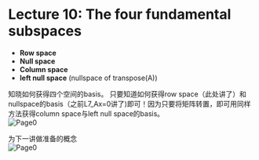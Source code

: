 # Lecture 10: The four fundamental subspaces
* **Row space**
* **Null space**
* **Column space**
* **left null space** (nullspace of transpose(A))

知晓如何获得四个空间的basis。
只要知道如何获得row space（此处讲了）和nullspace的basis（之前L7_Ax=0讲了)即可！因为只要将矩阵转置，即可用同样方法获得column space与left null space的basis。  
![Page0](https://github.com/zhukuixi/RainyNight/blob/master/LinearAlgebra/Images/L10_1.jpg)


为下一讲做准备的概念  
![Page0](https://github.com/zhukuixi/RainyNight/blob/master/LinearAlgebra/Images/L10_2.jpg) 